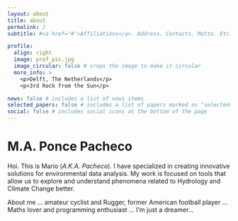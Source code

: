 ```yaml
---
layout: about
title: about
permalink: /
subtitle: #<a href='#'>Affiliations</a>. Address. Contacts. Motto. Etc.

profile:
  align: right
  image: prof_pic.jpg
  image_circular: false # crops the image to make it circular
  more_info: >
    <p>Delft, The Netherlands</p>
    <p>3rd Rock from the Sun</p>

news: false # includes a list of news items
selected_papers: false # includes a list of papers marked as "selected={true}"
social: false # includes social icons at the bottom of the page
---
```


# M.A. Ponce Pacheco

Hoi. This is Mario (*A.K.A. Pacheco*). I have specialized in creating innovative solutions for environmental data analysis. My work is focused on tools that allow us to explore and understand phenomena related to Hydrology and Climate Change better.

About me ... amateur cyclist and Rugger, former American football player ... Maths lover and programming enthusiast ... I'm just a dreamer...

